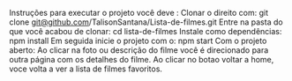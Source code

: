 Instruções para executar o projeto você deve :
Clonar o direito com:
git clone git@github.com/TalisonSantana/Lista-de-filmes.git
Entre na pasta do que você acabou de clonar:
cd lista-de-filmes
Instale como dependências:
npm install
Em seguida inicie o projeto com o:
npm start
Com o projeto aberto:
Ao clicar na foto ou descrição do filme você é direcionado para outra página com os detalhes do filme.
Ao clicar no botao voltar a home, voce volta a ver a lista de filmes favoritos. 
